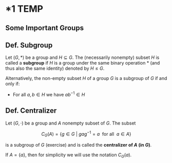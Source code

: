 # *1 TEMP

## Some Important Groups

## Def. Subgroup

Let $(G, *)$ be a group and $H \subseteq G$. The (necessarily nonempty) subset $H$ is called a **subgroup** if $H$ is a group under the same binary operation $*$ (and thus also the same identity) denoted by $H \leq G$.

Alternatively, the non-empty subset $H$ of a group $G$ is a subgroup of $G$ if and only if:

* For all $a,b \in H$ we have $ab^{-1} \in H$

## Def. Centralizer

Let $(G, \cdot)$ be a group and $A$ nonempty subset of $G$. The subset

$$C_G(A) = \{ g \in G \> | \> gag^{-1} = a \enspace \text{for all} \enspace a \in A \}$$

is a subgroup of $G$ (exercise) and is called the **centralizer of $A$ (in $G$)**.

If $A=\{a\}$, then for simplicity we will use the notation $C_G(a)$.
